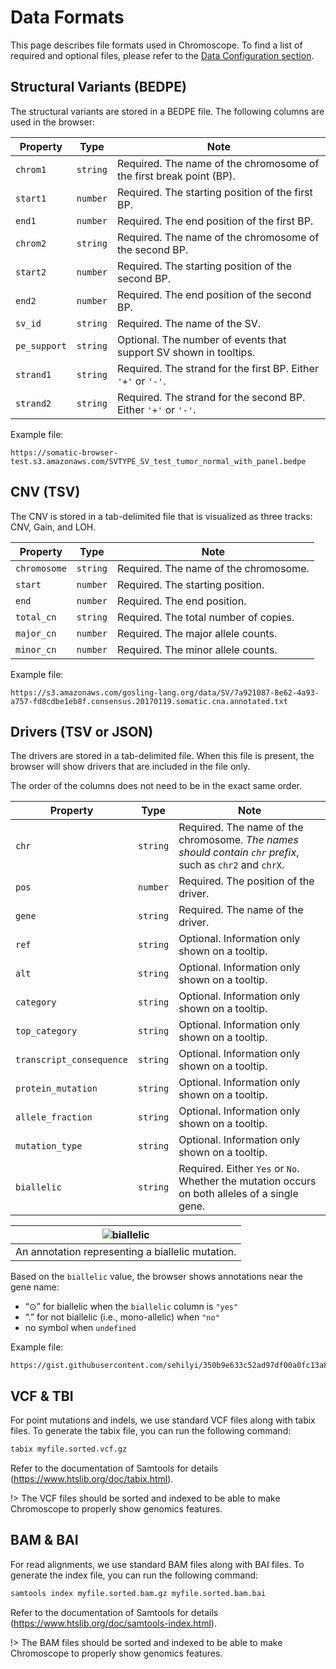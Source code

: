 # Data Formats

This page describes file formats used in Chromoscope. To find a list of required and optional files, please refer to the [Data Configuration section](data-config.md#data-configuration).

## Structural Variants (BEDPE)
<!-- https://bedtools.readthedocs.io/en/latest/content/general-usage.html#bedpe-format -->

The structural variants are stored in a BEDPE file. The following columns are used in the browser:

| Property | Type | Note |
|---|---|---|
| `chrom1` | `string` | Required. The name of the chromosome of the first break point (BP). |
| `start1` | `number` | Required. The starting position of the first BP. |
| `end1` | `number` | Required. The end position of the first BP. |
| `chrom2` | `string` | Required. The name of the chromosome of the second BP. |
| `start2` | `number` | Required. The starting position of the second BP. |
| `end2` | `number` | Required. The end position of the second BP. |
| `sv_id` | `string` | Required. The name of the SV. |
| `pe_support` | `string` | Optional. The number of events that support SV shown in tooltips. |
| `strand1` | `string` | Required. The strand for the first BP. Either `'+'` or `'-'`. |
| `strand2` | `string` | Required. The strand for the second BP. Either `'+'` or `'-'`. |

Example file:

```
https://somatic-browser-test.s3.amazonaws.com/SVTYPE_SV_test_tumor_normal_with_panel.bedpe
```

## CNV (TSV)
<!-- https://bedtools.readthedocs.io/en/latest/content/general-usage.html#bedpe-format -->

The CNV is stored in a tab-delimited file that is visualized as three tracks: CNV, Gain, and LOH.

| Property | Type | Note |
|---|---|---|
| `chromosome` | `string` | Required. The name of the chromosome. |
| `start` | `number` | Required. The starting position. |
| `end` | `number` | Required. The end position. |
| `total_cn` | `string` | Required. The total number of copies. |
| `major_cn` | `number` | Required. The major allele counts. |
| `minor_cn` | `number` | Required. The minor allele counts. |

Example file:

```
https://s3.amazonaws.com/gosling-lang.org/data/SV/7a921087-8e62-4a93-a757-fd8cdbe1eb8f.consensus.20170119.somatic.cna.annotated.txt
```

## Drivers (TSV or JSON)
<!-- https://bedtools.readthedocs.io/en/latest/content/general-usage.html#bedpe-format -->

The drivers are stored in a tab-delimited file. When this file is present, the browser will show drivers that are included in the file only.

The order of the columns does not need to be in the exact same order.

| Property | Type | Note |
|---|---|---|
| `chr` | `string` | Required. The name of the chromosome. _The names should contain `chr` prefix_, such as `chr2` and `chrX`. |
| `pos` | `number` | Required. The position of the driver. |
| `gene` | `string` | Required. The name of the driver. |
| `ref` | `string` | Optional. Information only shown on a tooltip. |
| `alt` | `string` | Optional. Information only shown on a tooltip. |
| `category` | `string` | Optional. Information only shown on a tooltip. |
| `top_category` | `string` | Optional. Information only shown on a tooltip. |
| `transcript_consequence` | `string` | Optional. Information only shown on a tooltip. |
| `protein_mutation` | `string` | Optional. Information only shown on a tooltip. |
| `allele_fraction` | `string` | Optional. Information only shown on a tooltip. |
| `mutation_type` | `string` | Optional. Information only shown on a tooltip. |
| `biallelic` | `string` | Required. Either `Yes` or `No`. Whether the mutation occurs on both alleles of a single gene. |

|![biallelic](assets/biallelic.png ':class=image-small')|
|---|
|An annotation representing a biallelic mutation. |


Based on the `biallelic` value, the browser shows annotations near the gene name: 
- “⊙” for biallelic when the `biallelic` column is `"yes"`
- “.” for not biallelic (i.e., mono-allelic) when `"no"`
- no symbol when `undefined`

Example file:

```
https://gist.githubusercontent.com/sehilyi/350b9e633c52ad97df00a0fc13a8839a/raw/c47b9ba33f1c9e187c69d1dadd01838db44d3b29/driver.txt
```

## VCF & TBI

For point mutations and indels, we use standard VCF files along with tabix files. To generate the tabix file, you can run the following command:

```sh
tabix myfile.sorted.vcf.gz
```

Refer to the documentation of Samtools for details (https://www.htslib.org/doc/tabix.html).

!> The VCF files should be sorted and indexed to be able to make Chromoscope to properly show genomics features.

## BAM & BAI

For read alignments, we use standard BAM files along with BAI files. To generate the index file, you can run the following command:

```sh
samtools index myfile.sorted.bam.gz myfile.sorted.bam.bai
```

Refer to the documentation of Samtools for details (https://www.htslib.org/doc/samtools-index.html).

!> The BAM files should be sorted and indexed to be able to make Chromoscope to properly show genomics features.